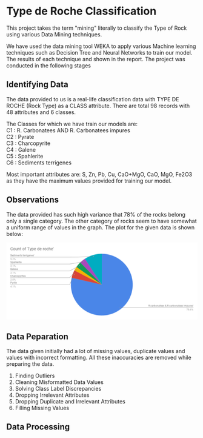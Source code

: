 # Type de Roche Classification

This project takes the term "mining" literally to classify the Type of Rock using various Data Mining techniques.

We have used the data mining tool WEKA to apply various Machine learning techniques such as Decision Tree and Neural Networks to train our model. The results of each technique and shown in the report. The project was conducted in the following stages 

## Identifying Data

The data provided to us is a real-life classification data with TYPE DE ROCHE (Rock Type) as a CLASS attribute. There are total 98 records with 48 attributes and 6 classes.

The Classes for which we have train our models are:   
C1 : R. Carbonatees AND R. Carbonatees impures  
C2 : Pyrate  
C3 : Charcopyrite  
C4 : Galene  
C5 : Spahlerite  
C6 : Sediments terrigenes  

Most important attributes are: S, Zn, Pb, Cu, CaO+MgO, CaO, MgO, Fe2O3 as they have the maximum values provided for training our model.

## Observations

The data provided has such high variance that 78% of the rocks belong only a single category. The other category of rocks seem to have somewhat a uniform range of values in the graph. The plot for the given data is shown below:

![PieChart](pie.png)

## Data Peparation

The data given initially had a lot of missing values, duplicate values and values with incorrect formatting. All these inaccuracies are removed while preparing the data.

1) Finding Outliers
2) Cleaning Misformatted Data Values
3) Solving Class Label Discrepancies
4) Dropping Irrelevant Attributes
5) Dropping Duplicate and Irrelevant Attributes
6) Filling Missing Values

## Data Processing





